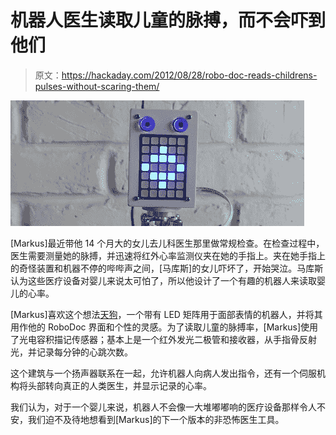 # 机器人医生读取儿童的脉搏，而不会吓到他们

> 原文：<https://hackaday.com/2012/08/28/robo-doc-reads-childrens-pulses-without-scaring-them/>

![](img/64b3769e15b3974b94e113f406149881.png "doc")

[Markus]最近带他 14 个月大的女儿去儿科医生那里做常规检查。在检查过程中，医生需要测量她的脉搏，并迅速将红外心率监测仪夹在她的手指上。夹在她手指上的奇怪装置和机器不停的哔哔声之间，[马库斯]的女儿吓坏了，开始哭泣。马库斯认为这些医疗设备对婴儿来说太可怕了，所以他设计了一个有趣的机器人来读取婴儿的心率。

[Markus]喜欢这个想法[天狗](http://www.tengutengutengu.com/)，一个带有 LED 矩阵用于面部表情的机器人，并将其用作他的 RoboDoc 界面和个性的灵感。为了读取儿童的脉搏率，[Markus]使用了光电容积描记传感器；基本上是一个红外发光二极管和接收器，从手指骨反射光，并记录每分钟的心跳次数。

这个建筑与一个扬声器联系在一起，允许机器人向病人发出指令，还有一个伺服机构将头部转向真正的人类医生，并显示记录的心率。

我们认为，对于一个婴儿来说，机器人不会像一大堆嘟嘟响的医疗设备那样令人不安，我们迫不及待地想看到[Markus]的下一个版本的非恐怖医生工具。